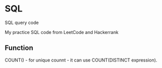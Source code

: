 # SQL
SQL query code

My practice SQL code from LeetCode and Hackerrank


## Function

COUNT() - for unique counnt - it can use COUNT(DISTINCT expression).
